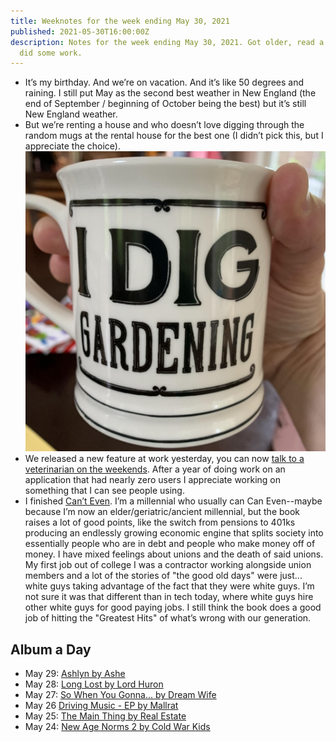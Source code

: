 ```yaml
---
title: Weeknotes for the week ending May 30, 2021
published: 2021-05-30T16:00:00Z
description: Notes for the week ending May 30, 2021. Got older, read a book,
  did some work. 
---
```

- It’s my birthday. And we’re on vacation. And it’s like 50 degrees and raining. I still put May as the second best weather in New England (the end of September / beginning of October being the best) but it’s still New England weather.
- But we’re renting a house and who doesn’t love digging through the random mugs at the rental house for the best one (I didn’t pick this, but I appreciate the choice).
![A coffee mug that says "I Dig Gardening"](../images/2021/05/mug.jpg)
- We released a new feature at work yesterday, you can now [talk to a veterinarian on the weekends](https://www.chewy.com/app/content/connect-with-a-vet). After a year of doing work on an application that had nearly zero users I appreciate working on something that I can see people using.
- I finished [Can’t Even](https://www.builtwith.coffee/books/2021/cant-even). I’m a millennial who usually can Can Even--maybe because I’m now an elder/geriatric/ancient millennial, but the book raises a lot of good points, like the switch from pensions to 401ks producing an endlessly growing economic engine that splits society into essentially people who are in debt and people who make money off of money. I have mixed feelings about unions and the death of said unions. My first job out of college I was a contractor working alongside union members and a lot of the stories of "the good old days" were just... white guys taking advantage of the fact that they were white guys. I’m not sure it was that different than in tech today, where white guys hire other white guys for good paying jobs. I still think the book does a good job of hitting the "Greatest Hits" of what’s wrong with our generation.

## Album a Day
- May 29: [Ashlyn by Ashe](https://music.apple.com/us/album/ashlyn/1561072490)
- May 28: [Long Lost by Lord Huron](https://music.apple.com/us/album/long-lost/1557584746)
- May 27: [So When You Gonna... by Dream Wife](https://music.apple.com/us/album/so-when-you-gonna/1500099184)
- May 26 [‎Driving Music - EP by Mallrat](https://music.apple.com/us/album/driving-music-ep/1475226062)
- May 25: [The Main Thing by Real Estate](https://music.apple.com/us/album/the-main-thing/1491472845)
- May 24: [New Age Norms 2 by Cold War Kids](https://music.apple.com/us/album/new-age-norms-2/1515248736)
